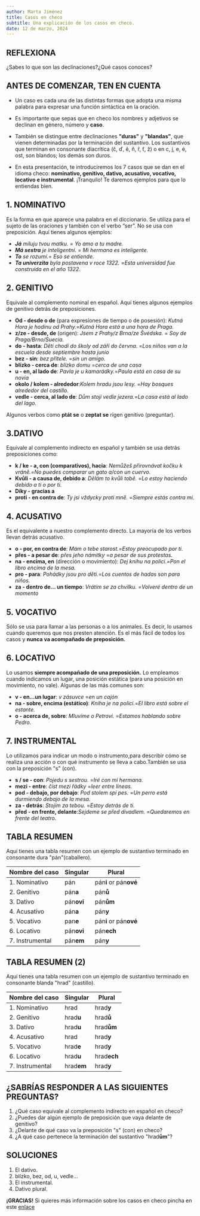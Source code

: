 ```yaml
---
author: Marta Jiménez
title: Casos en checo
subtitle: Una explicación de los casos en checo.
date: 12 de marzo, 2024
---
```


## REFLEXIONA
¿Sabes lo que son las declinaciones?¿Qué casos conoces?




## ANTES DE COMENZAR, TEN EN CUENTA

- Un caso es cada una de las distintas formas que adopta una misma palabra para expresar una función sintáctica en la oración.

- Es importante que sepas que en checo los nombres y adjetivos se declinan en género, número y **caso**. 

- También se distingue entre declinaciones **"duras"** y **"blandas"**, que vienen determinadas por la terminación del sustantivo. Los sustantivos que terminan en consonante diacrítica (č, ď, ě, ň, ř, ť, ž) o en c, j, e, é, ost, son blandos; los demás son duros.

- En esta presentación, te introduciremos los 7 casos que se dan en el idioma checo: **nominativo, genitivo, dativo, acusativo, vocativo, locativo e instrumental**. ¡Tranquilo! Te daremos ejemplos para que lo entiendas bien. 

## 1. NOMINATIVO

Es la forma en que aparece una palabra en el diccionario. Se utiliza para el sujeto de las oraciones y también con el verbo “ser”. No se usa con preposición. Aquí tienes algunos ejemplos:


- _**Já** miluju tvou matku._ = _Yo amo a tu madre._
- _**Má sestra** je inteligentní._ = _Mi hermana es inteligente._
- _**To** se rozumí._= _Eso se entiende._
- _**Ta univerzita** byla postavena v roce 1322._ =_Esta universidad fue construida en el año 1322._


## 2. GENITIVO
Equivale al complemento nominal en español. Aquí tienes algunos ejemplos de genitivo detrás de preposiciones. 

- **Od - desde o de** (para expresiones de tiempo o de posesión): _Kutná Hora je hodinu od Prahy._=_Kutná Hora está a una hora de Praga._
- **z/ze - desde, de** (origen): _Jsem z Prahy/z Brna/ze Švédska._ = _Soy de Praga/Brno/Suecia._
- **do - hasta**: _Děti chodí do školy od září do června._ =_Los niños van a la escuela desde septiembre hasta junio_
- **bez - sin**: _bez přítele._ =_sin un amigo._ 
- **blízko - cerca de**: _blízko domu_ =_cerca de una casa_
- **u - en, al lado de**: _Pavla je u kamarádky._=_Paula está en casa de su novia_
- **okolo / kolem - alrededor**:_Kolem hradu jsou lesy._ =_Hay bosques alrededor del castillo._
- **vedle - cerca, al lado de**: _Dům stojí vedle jezera._=_La casa está al lado del lago._


Algunos verbos como **ptát se** o **zeptat se** rigen genitivo (preguntar).

## 3.DATIVO  
Equivale al complemento indirecto en español y también se usa detrás preposiciones como: 

- **k / ke - a, con (comparativos), hacia**: _Nemůžeš přirovnávat kočku k vráně._=_No puedes comparar un gato a/con un cuervo._
- **Kvůli - a causa de, debido a**: _Dělám to kvůli tobě._ =_Lo estoy haciendo debido a ti o por ti._
- **Díky - gracias a**
- **proti - en contra de**: _Ty jsi vždycky proti mně._ =_Siempre estás contra mí._


## 4. ACUSATIVO
Es el equivalente a nuestro complemento directo. La mayoría de los verbos llevan detrás acusativo. 

- **o - por, en contra de**: _Mám o tebe starost._=_Estoy preocupado por ti._
- **přes - a pesar de**: _přes jeho námitky_ =_a pesar de sus protestas._
- **na - encima, en** (dirección o movimiento): _Dej knihu na polici._=_Pon el libro encima de la mesa._ 
- **pro - para**: _Pohádky jsou pro děti._=_Los cuentos de hadas son para niños._
- **za - dentro de... un tiempo**: _Vrátím se za chvilku._ =_Volveré dentro de un momento_


## 5. VOCATIVO

Sólo se usa para llamar a las personas o a los animales. Es decir, lo usamos cuando queremos que nos presten atención. Es el más fácil de todos los casos y **nunca va acompañado de preposición.**

## 6. LOCATIVO
Lo usamos **siempre acompañado de una preposición.** Lo empleamos cuando indicamos un lugar, una posición estática (para una posición en movimiento, no vale). Algunas de las más comunes son: 

- **v - en...un lugar**: _v zásuvce_ =_en un cajón_
- **na - sobre, encima (estático)**: _Kniha je na polici._=_El libro está sobre el estante._
- **o - acerca de, sobre**: _Mluvíme o Petrovi._ =_Estamos hablando sobre Pedro._


## 7. INSTRUMENTAL
Lo utilizamos para indicar un modo o instrumento,para describir cómo se realiza una acción o con qué instrumento se lleva a cabo.También se usa con la preposición "s" (con).

- **s / se - con**: _Pojedu s sestrou._ =_Iré con mi hermana._
- **mezi - entre**: _číst mezi řádky_ =_leer entre líneas._
- **pod - debajo, por debajo**: _Pod stolem spí pes._ =_Un perro está durmiendo debajo de la mesa._
- **za - detrás**: _Stojím za tebou._ =_Estoy detrás de ti._
- **před - en frente, delante**:_Sejdeme se před divadlem._ =_Quedaremos en frente del teatro._

## TABLA RESUMEN 

Aquí tienes una tabla resumen con un ejemplo de sustantivo terminado en consonante dura "pán"(caballero).

| Nombre del caso | Singular | Plural                |
|-----------------|----------|-----------------------|
|1. Nominativo    |pán       | pán**i** or pán**ové**|  
|2. Genitivo      |pán**a**  | pán**ů**              |
|3. Dativo        |pán**ovi**| pán**ům**             |
|4. Acusativo     |pán**a**  | pán**y**              |
|5. Vocativo      |pan**e**  | pán**i** or pán**ové**|
|6. Locativo      |pán**ovi**| pán**ech**            |
|7. Instrumental  |pán**em** | pán**y**              | 


## TABLA RESUMEN (2)

Aquí tienes una tabla resumen con un ejemplo de sustantivo terminado en consonante blanda "hrad" (castillo).

| Nombre del caso | Singular | Plural                |
|-----------------|----------|-----------------------|
|1. Nominativo    |hrad      | hrad**y**             |  
|2. Genitivo      |hrad**u** | hrad**ů**             |
|3. Dativo        |hrad**u** | hrad**ům**            |
|4. Acusativo     |hrad      | hrad**y**             |
|5. Vocativo      |hrad**e** | hrad**y**             |
|6. Locativo      |hrad**u** | hrad**ech**           |
|7. Instrumental  |hrad**em**| hrad**y**             | 

## ¿SABRÍAS RESPONDER A LAS SIGUIENTES PREGUNTAS?
1. ¿Qué caso equivale al complemento indirecto en español en checo?
2. ¿Puedes dar algún ejemplo de preposición que vaya delante de genitivo?
3. ¿Delante de qué caso va la preposición "s" (con) en checo?
4. ¿A qué caso pertenece la terminación del sustantivo "hrad**ům**"?


## SOLUCIONES
1. El dativo.
2. blízko, bez, od, u, vedle...
3. El instrumental.
4. Dativo plural.

**¡GRACIAS!**
Si quieres más información sobre los casos en checo pincha en este [enlace](https://www.youtube.com/watch?v=6Sw2XRZtQLQ)



